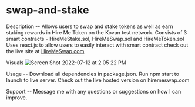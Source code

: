 # swap-and-stake
Description --
Allows users to swap and stake tokens as well as earn staking rewards in Hire Me Token on the Kovan test network.
Consists of 3 smart contracts - HireMeStake.sol, HireMeSwap.sol and HireMeToken.sol
Uses react.js to allow users to easily interact with smart contract
check out the live site at [HireMeSwap.com](http://hiremeswap.com/)

Visuals
![Screen Shot 2022-07-12 at 2 05 22 PM](https://user-images.githubusercontent.com/101055712/178596433-3a8f4883-5bfc-41fc-9c14-2bd946250e97.png)

 
Usage --
Download all dependencies in package.json. Run npm start to launch to live server. Check out the live hosted version on hiremeswap.com

Support --
Message me with any questions or suggestions on how I can improve.

